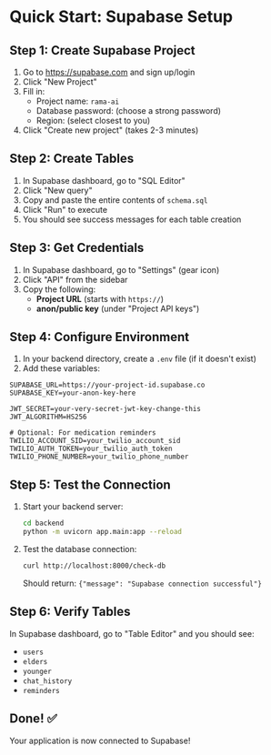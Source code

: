 # Quick Start: Supabase Setup

## Step 1: Create Supabase Project

1. Go to https://supabase.com and sign up/login
2. Click "New Project"
3. Fill in:
   - Project name: `rama-ai`
   - Database password: (choose a strong password)
   - Region: (select closest to you)
4. Click "Create new project" (takes 2-3 minutes)

## Step 2: Create Tables

1. In Supabase dashboard, go to "SQL Editor"
2. Click "New query"
3. Copy and paste the entire contents of `schema.sql`
4. Click "Run" to execute
5. You should see success messages for each table creation

## Step 3: Get Credentials

1. In Supabase dashboard, go to "Settings" (gear icon)
2. Click "API" from the sidebar
3. Copy the following:
   - **Project URL** (starts with `https://`)
   - **anon/public key** (under "Project API keys")

## Step 4: Configure Environment

1. In your backend directory, create a `.env` file (if it doesn't exist)
2. Add these variables:

```env
SUPABASE_URL=https://your-project-id.supabase.co
SUPABASE_KEY=your-anon-key-here

JWT_SECRET=your-very-secret-jwt-key-change-this
JWT_ALGORITHM=HS256

# Optional: For medication reminders
TWILIO_ACCOUNT_SID=your_twilio_account_sid
TWILIO_AUTH_TOKEN=your_twilio_auth_token
TWILIO_PHONE_NUMBER=your_twilio_phone_number
```

## Step 5: Test the Connection

1. Start your backend server:
   ```bash
   cd backend
   python -m uvicorn app.main:app --reload
   ```

2. Test the database connection:
   ```bash
   curl http://localhost:8000/check-db
   ```
   Should return: `{"message": "Supabase connection successful"}`

## Step 6: Verify Tables

In Supabase dashboard, go to "Table Editor" and you should see:
- `users`
- `elders`
- `younger`
- `chat_history`
- `reminders`

## Done! ✅

Your application is now connected to Supabase!


